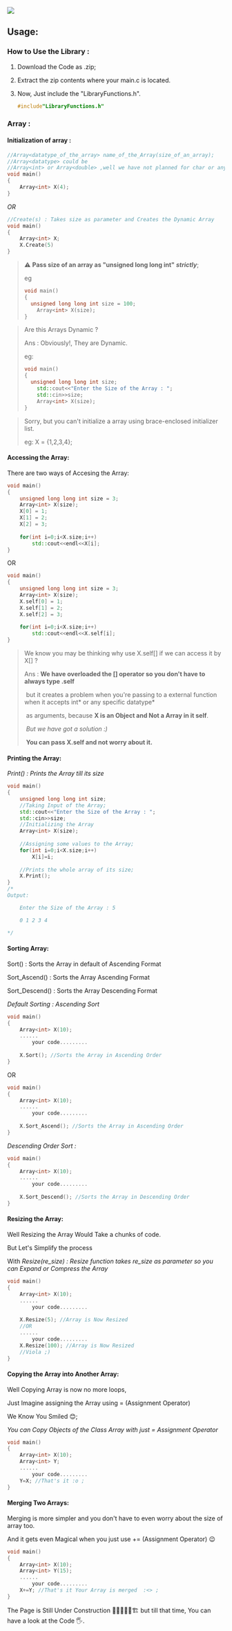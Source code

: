 

![](https://github.com/Sonic-India/Library_Functions/blob/main/LibraryFunctions.assets/Library%20Functions.png)



## Usage:



### How to Use the Library :

1. Download the Code as .zip;

2. Extract the zip contents where your main.c is located.

3. Now, Just include the "LibraryFunctions.h".

   ```c++
   #include"LibraryFunctions.h"
   ```

   

###  Array :



#### Initialization of array :

```c++
//Array<datatype_of_the_array> name_of_the_Array(size_of_an_array);
//Array<datatype> could be 
//Array<int> or Array<double> ,well we have not planned for char or any other datatype yet,but it works ; 
void main()
{
    Array<int> X(4);
}
```

*OR*

```c++
//Create(s) : Takes size as parameter and Creates the Dynamic Array 
void main()
{
    Array<int> X;
    X.Create(5)
}
```



> ⚠ **Pass size of an array as "unsigned long long int" *strictly***;
>
> eg
>
> ```c++
> void main()
> {
> 	unsigned long long int size = 100;
>     Array<int> X(size);
> }
> ```



> Are this Arrays Dynamic ? 
>
> Ans : Obviously!, They are Dynamic.
>
> eg:
>
> ```c++
> void main()
> {
> 	unsigned long long int size;
>     std::cout<<"Enter the Size of the Array : ";
>     std::cin>>size;
>     Array<int> X(size);
> }
> ```
>
> 



> Sorry, but you can't initialize a array using brace-enclosed  initializer list.
>
> eg:  X = {1,2,3,4};



#### Accessing the Array:

There are two ways of Accesing the Array:

```c++
void main()
{
    unsigned long long int size = 3;
    Array<int> X(size);
    X[0] = 1;
    X[1] = 2;
    X[2] = 3;
    
    for(int i=0;i<X.size;i++)
        std::cout<<endl<<X[i];
}
```

OR

```c++
void main()
{
    unsigned long long int size = 3;
    Array<int> X(size);
    X.self[0] = 1;
    X.self[1] = 2;
    X.self[2] = 3;
    
    for(int i=0;i<X.size;i++)
        std::cout<<endl<<X.self[i];
}
```



> We know you may be thinking why use X.self[] if we can access it by X[] ?
>
> Ans : **We have overloaded the [] operator so you don't have to always type .self** 
>
> ​			but it creates a problem when you're passing to a external function when it accepts int* or any specific datatype* 
>
> ​			as arguments, because **X is an Object and Not a Array in it self**.
>
> ​			*But we have got a solution :)*
>
> ​			**You can pass X.self and not worry about it.**



#### Printing the Array:

  *Print() : Prints the Array till its size* 

```c++
void main()
{
	unsigned long long int size;
    //Taking Input of the Array;
    std::cout<<"Enter the Size of the Array : ";
    std::cin>>size;
    //Initializing the Array
    Array<int> X(size);
	
    //Assigning some values to the Array;
    for(int i=0;i<X.size;i++)
        X[i]=i;
    
    //Prints the whole array of its size;
    X.Print();
}
/*
Output:

    Enter the Size of the Array : 5

    0 1 2 3 4 

*/
```



#### Sorting Array:

 Sort()  			       : Sorts the Array in default of Ascending Format

 Sort_Ascend()   : Sorts the Array Ascending Format

 Sort_Descend() : Sorts the Array Descending Format

*Default Sorting : Ascending Sort*

```c++
void main()
{
    Array<int> X(10);
    ......
        your code.........
        
	X.Sort(); //Sorts the Array in Ascending Order
}
```

OR

```c++
void main()
{
    Array<int> X(10);
    ......
        your code.........
        
	X.Sort_Ascend(); //Sorts the Array in Ascending Order
}
```

*Descending Order Sort :*

```c++
void main()
{
    Array<int> X(10);
    ......
        your code.........
        
	X.Sort_Descend(); //Sorts the Array in Descending Order
}
```



#### Resizing the Array:

Well Resizing the Array Would Take a chunks of code. 

But Let's Simplify the process

With *Resize(re_size) : Resize function takes re_size as parameter so you can Expand or Compress the Array* 

```c++
void main()
{
    Array<int> X(10);
    ......
        your code.........
        
	X.Resize(5); //Array is Now Resized
    //OR
    ......
        your code.........
    X.Resize(100); //Array is Now Resized
    //Viola ;)
}
```



#### Copying the Array into Another Array:

Well Copying Array is now no more loops,

 Just Imagine assigning the Array using = (Assignment Operator) 

We Know You Smiled 😊;

*You can Copy Objects of the Class Array with just = Assignment  Operator*



```c++
void main()
{
    Array<int> X(10);
    Array<int> Y;
    ......
        your code.........
    Y=X; //That's it :o ;
}
```



#### Merging Two Arrays:

Merging is more simpler and you don't have to even worry about the size of array too.

And it gets even Magical when you just use += (Assignment Operator) 😉

```c++
void main()
{
    Array<int> X(10);
    Array<int> Y(15);
    ......
        your code.........
    X+=Y; //That's it Your Array is merged  :<> ;
}
```



The Page is Still Under Construction 🚧👷‍♂️👷‍♀️🏗 but till that time, You can have a look at the Code 🖐.
